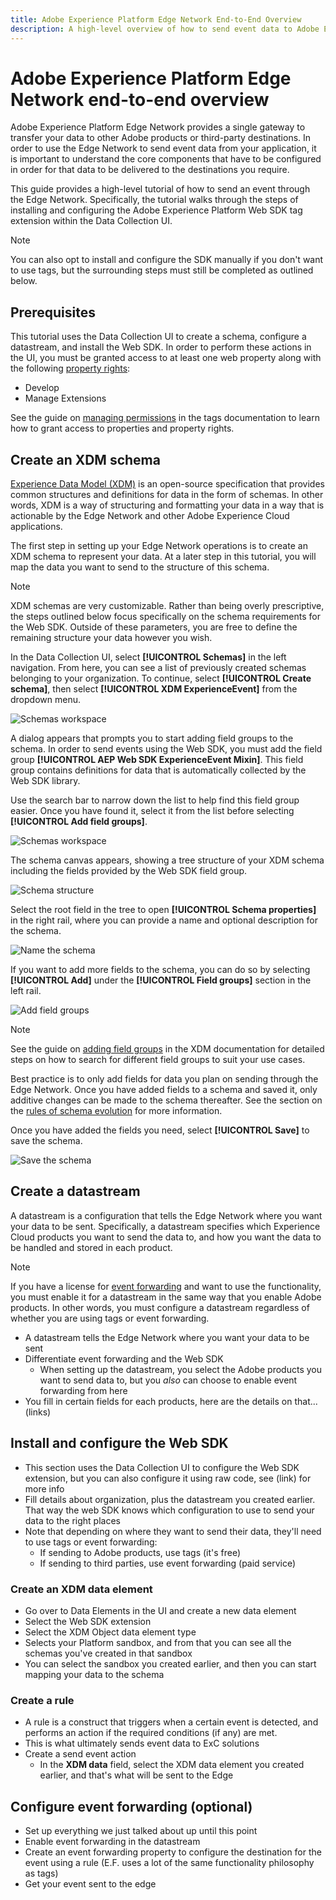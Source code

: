 ```yaml
---
title: Adobe Experience Platform Edge Network End-to-End Overview
description: A high-level overview of how to send event data to Adobe Experience Cloud solutions using the Adobe Experience Platform Edge Network.
---
```

# Adobe Experience Platform Edge Network end-to-end overview

Adobe Experience Platform Edge Network provides a single gateway to transfer your data to other Adobe products or third-party destinations. In order to use the Edge Network to send event data from your application, it is important to understand the core components that have to be configured in order for that data to be delivered to the destinations you require.

This guide provides a high-level tutorial of how to send an event through the Edge Network. Specifically, the tutorial walks through the steps of installing and configuring the Adobe Experience Platform Web SDK tag extension within the Data Collection UI.

>[!NOTE]
>
>You can also opt to install and configure the SDK manually if you don't want to use tags, but the surrounding steps must still be completed as outlined below.

## Prerequisites

This tutorial uses the Data Collection UI to create a schema, configure a datastream, and install the Web SDK. In order to perform these actions in the UI, you must be granted access to at least one web property along with the following [property rights](../tags/ui/administration/user-permissions.md#property-rights):

* Develop
* Manage Extensions

See the guide on [managing permissions](../tags/ui/administration/manage-permissions.md) in the tags documentation to learn how to grant access to properties and property rights.

## Create an XDM schema

[Experience Data Model (XDM)](../xdm/home.md) is an open-source specification that provides common structures and definitions for data in the form of schemas. In other words, XDM is a way of structuring and formatting your data in a way that is actionable by the Edge Network and other Adobe Experience Cloud applications.

The first step in setting up your Edge Network operations is to create an XDM schema to represent your data. At a later step in this tutorial, you will map the data you want to send to the structure of this schema.

>[!NOTE]
>
>XDM schemas are very customizable. Rather than being overly prescriptive, the steps outlined below focus specifically on the schema requirements for the Web SDK. Outside of these parameters, you are free to define the remaining structure your data however you wish.

In the Data Collection UI, select **[!UICONTROL Schemas]** in the left navigation. From here, you can see a list of previously created schemas belonging to your organization. To continue, select **[!UICONTROL Create schema]**, then select **[!UICONTROL XDM ExperienceEvent]** from the dropdown menu.

![Schemas workspace](./images/e2e/schemas.png)

A dialog appears that prompts you to start adding field groups to the schema. In order to send events using the Web SDK, you must add the field group **[!UICONTROL AEP Web SDK ExperienceEvent Mixin]**. This field group contains definitions for data that is automatically collected by the Web SDK library.

Use the search bar to narrow down the list to help find this field group easier. Once you have found it, select it from the list before selecting **[!UICONTROL Add field groups]**.

![Schemas workspace](./images/e2e/add-field-group.png)

The schema canvas appears, showing a tree structure of your XDM schema including the fields provided by the Web SDK field group.

![Schema structure](./images/e2e/schema-structure.png)

Select the root field in the tree to open **[!UICONTROL Schema properties]** in the right rail, where you can provide a name and optional description for the schema.

![Name the schema](./images/e2e/name-schema.png)

If you want to add more fields to the schema, you can do so by selecting **[!UICONTROL Add]** under the **[!UICONTROL Field groups]** section in the left rail.

![Add field groups](./images/e2e/add-field-groups.png)

>[!NOTE]
>
>See the guide on [adding field groups](../xdm/ui/resources/schemas.md#add-field-groups) in the XDM documentation for detailed steps on how to search for different field groups to suit your use cases.
>
>Best practice is to only add fields for data you plan on sending through the Edge Network. Once you have added fields to a schema and saved it, only additive changes can be made to the schema thereafter. See the section on the [rules of schema evolution](../xdm/schema/composition.md#evolution) for more information.

Once you have added the fields you need, select **[!UICONTROL Save]** to save the schema.

![Save the schema](./images/e2e/save-schema.png)

## Create a datastream

A datastream is a configuration that tells the Edge Network where you want your data to be sent. Specifically, a datastream specifies which Experience Cloud products you want to send the data to, and how you want the data to be handled and stored in each product.

>[!NOTE]
>
>If you have a license for [event forwarding](../tags/ui/event-forwarding/overview.md) and want to use the functionality, you must enable it for a datastream in the same way that you enable Adobe products. In other words, you must configure a datastream regardless of whether you are using tags or event forwarding.

* A datastream tells the Edge Network where you want your data to be sent
* Differentiate event forwarding and the Web SDK
  * When setting up the datastream, you select the Adobe products you want to send data to, but you *also* can choose to enable event forwarding from here
* You fill in certain fields for each products, here are the details on that...(links)

## Install and configure the Web SDK

* This section uses the Data Collection UI to configure the Web SDK extension, but you can also configure it using raw code, see (link) for more info
* Fill details about organization, plus the datastream you created earlier. That way the web SDK knows which configuration to use to send your data to the right places
* Note that depending on where they want to send their data, they'll need to use tags or event forwarding:
  * If sending to Adobe products, use tags (it's free)
  * If sending to third parties, use event forwarding (paid service)

### Create an XDM data element

* Go over to Data Elements in the UI and create a new data element
* Select the Web SDK extension
* Select the XDM Object data element type
* Selects your Platform sandbox, and from that you can see all the schemas you've created in that sandbox
* You can select the sandbox you created earlier, and then you can start mapping your data to the schema

### Create a rule

* A rule is a construct that triggers when a certain event is detected, and performs an action if the required conditions (if any) are met.
* This is what ultimately sends event data to ExC solutions
* Create a send event action
  * In the **XDM data** field, select the XDM data element you created earlier, and that's what will be sent to the Edge

## Configure event forwarding (optional)

* Set up everything we just talked about up until this point
* Enable event forwarding in the datastream
* Create an event forwarding property to configure the destination for the event using a rule (E.F. uses a lot of the same functionality philosophy as tags)
* Get your event sent to the edge
